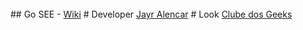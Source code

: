 
<br/>
## Go SEE - <a href="https://github.com/JayrAlencar/sqlite-sync.js/wiki">Wiki</a>
# Developer
<a href="//jayralencar.com.br">Jayr Alencar</a>
# Look <a href="//clubedosgeeks.com.br">Clube dos Geeks</a>
